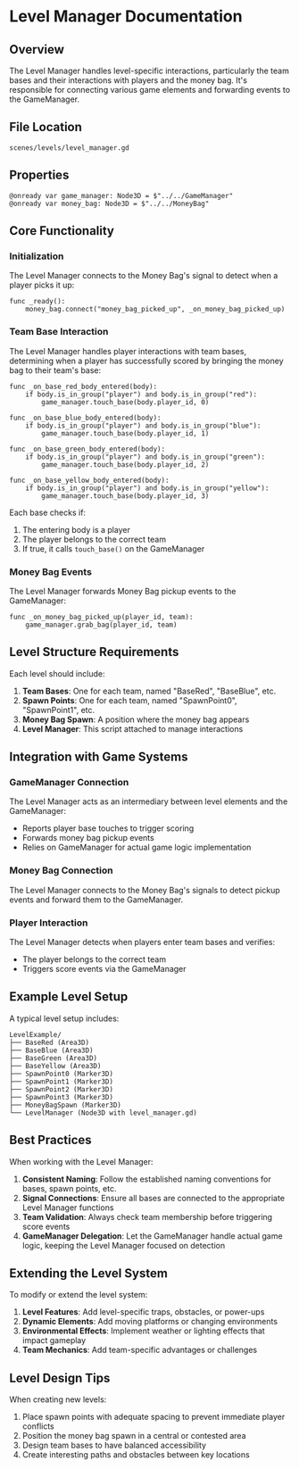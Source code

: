 # Level Manager Documentation

## Overview

The Level Manager handles level-specific interactions, particularly the team bases and their interactions with players and the money bag. It's responsible for connecting various game elements and forwarding events to the GameManager.

## File Location

`scenes/levels/level_manager.gd`

## Properties

```gdscript
@onready var game_manager: Node3D = $"../../GameManager"
@onready var money_bag: Node3D = $"../../MoneyBag"
```

## Core Functionality

### Initialization

The Level Manager connects to the Money Bag's signal to detect when a player picks it up:

```gdscript
func _ready():
    money_bag.connect("money_bag_picked_up", _on_money_bag_picked_up)
```

### Team Base Interaction

The Level Manager handles player interactions with team bases, determining when a player has successfully scored by bringing the money bag to their team's base:

```gdscript
func _on_base_red_body_entered(body):
    if body.is_in_group("player") and body.is_in_group("red"):
        game_manager.touch_base(body.player_id, 0)

func _on_base_blue_body_entered(body):
    if body.is_in_group("player") and body.is_in_group("blue"):
        game_manager.touch_base(body.player_id, 1)

func _on_base_green_body_entered(body):
    if body.is_in_group("player") and body.is_in_group("green"):
        game_manager.touch_base(body.player_id, 2)

func _on_base_yellow_body_entered(body):
    if body.is_in_group("player") and body.is_in_group("yellow"):
        game_manager.touch_base(body.player_id, 3)
```

Each base checks if:
1. The entering body is a player
2. The player belongs to the correct team
3. If true, it calls `touch_base()` on the GameManager

### Money Bag Events

The Level Manager forwards Money Bag pickup events to the GameManager:

```gdscript
func _on_money_bag_picked_up(player_id, team):
    game_manager.grab_bag(player_id, team)
```

## Level Structure Requirements

Each level should include:

1. **Team Bases**: One for each team, named "BaseRed", "BaseBlue", etc.
2. **Spawn Points**: One for each team, named "SpawnPoint0", "SpawnPoint1", etc.
3. **Money Bag Spawn**: A position where the money bag appears
4. **Level Manager**: This script attached to manage interactions

## Integration with Game Systems

### GameManager Connection

The Level Manager acts as an intermediary between level elements and the GameManager:
- Reports player base touches to trigger scoring
- Forwards money bag pickup events
- Relies on GameManager for actual game logic implementation

### Money Bag Connection

The Level Manager connects to the Money Bag's signals to detect pickup events and forward them to the GameManager.

### Player Interaction

The Level Manager detects when players enter team bases and verifies:
- The player belongs to the correct team
- Triggers score events via the GameManager

## Example Level Setup

A typical level setup includes:

```
LevelExample/
├── BaseRed (Area3D)
├── BaseBlue (Area3D)
├── BaseGreen (Area3D)
├── BaseYellow (Area3D)
├── SpawnPoint0 (Marker3D)
├── SpawnPoint1 (Marker3D)
├── SpawnPoint2 (Marker3D)
├── SpawnPoint3 (Marker3D)
├── MoneyBagSpawn (Marker3D)
└── LevelManager (Node3D with level_manager.gd)
```

## Best Practices

When working with the Level Manager:

1. **Consistent Naming**: Follow the established naming conventions for bases, spawn points, etc.
2. **Signal Connections**: Ensure all bases are connected to the appropriate Level Manager functions
3. **Team Validation**: Always check team membership before triggering score events
4. **GameManager Delegation**: Let the GameManager handle actual game logic, keeping the Level Manager focused on detection

## Extending the Level System

To modify or extend the level system:

1. **Level Features**: Add level-specific traps, obstacles, or power-ups
2. **Dynamic Elements**: Add moving platforms or changing environments
3. **Environmental Effects**: Implement weather or lighting effects that impact gameplay
4. **Team Mechanics**: Add team-specific advantages or challenges

## Level Design Tips

When creating new levels:

1. Place spawn points with adequate spacing to prevent immediate player conflicts
2. Position the money bag spawn in a central or contested area
3. Design team bases to have balanced accessibility
4. Create interesting paths and obstacles between key locations